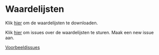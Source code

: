 # Waardelijsten


Klik [hier](https://github.com/Geonovum/imkl2015-review/blob/master/3.%20waardelijsten/IMKL2015%20-%200.91%20waardelijsten.xlsx?raw=true) om de waardelijsten te downloaden.

Klik [hier](https://github.com/Geonovum/imkl2015-review/issues?q=is%3Aopen+is%3Aissue+label%3Awaardelijsten) om issues over de waardelijsten te sturen. Maak een new issue aan.

[Voorbeeldissues](https://github.com/Geonovum/imkl2015-review/issues?q=voorbeeld+label%3Awaardelijsten)
